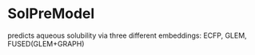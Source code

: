 # SolPreModel
predicts aqueous solubility via three different embeddings: ECFP, GLEM, FUSED(GLEM+GRAPH)
